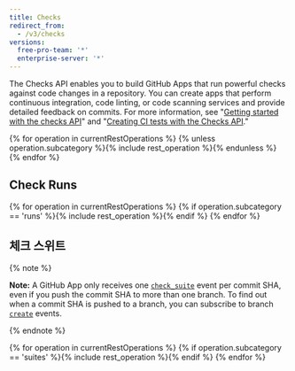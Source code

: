 ```yaml
---
title: Checks
redirect_from:
  - /v3/checks
versions:
  free-pro-team: '*'
  enterprise-server: '*'
---
```


The Checks API enables you to build GitHub Apps that run powerful checks against code changes in a repository. You can create apps that perform continuous integration, code linting, or code scanning services and provide detailed feedback on commits. For more information, see "[Getting started with the checks API](/rest/guides/getting-started-with-the-checks-api)" and "[Creating CI tests with the Checks API](/apps/quickstart-guides/creating-ci-tests-with-the-checks-api/)."

{% for operation in currentRestOperations %}
  {% unless operation.subcategory %}{% include rest_operation %}{% endunless %}
{% endfor %}

## Check Runs

{% for operation in currentRestOperations %}
  {% if operation.subcategory == 'runs' %}{% include rest_operation %}{% endif %}
{% endfor %}

## 체크 스위트

{% note %}

  **Note:** A GitHub App only receives one [`check_suite`](/webhooks/event-payloads/#check_suite) event per commit SHA, even if you push the commit SHA to more than one branch. To find out when a commit SHA is pushed to a branch, you can subscribe to branch [`create`](/webhooks/event-payloads/#create) events.

{% endnote %}

{% for operation in currentRestOperations %}
  {% if operation.subcategory == 'suites' %}{% include rest_operation %}{% endif %}
{% endfor %}
